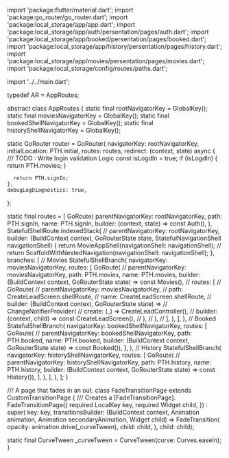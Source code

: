 import 'package:flutter/material.dart';
import 'package:go_router/go_router.dart';
import 'package:local_storage/app/app.dart';
import 'package:local_storage/app/auth/persentation/pages/auth.dart';
import 'package:local_storage/app/booked/persentation/pages/booked.dart';
import 'package:local_storage/app/history/persentation/pages/history.dart';
import 'package:local_storage/app/movies/persentation/pages/movies.dart';
import 'package:local_storage/config/routes/paths.dart';

import '../../main.dart';

typedef AR = AppRoutes;

abstract class AppRoutes {
  static final rootNavigatorKey = GlobalKey<NavigatorState>();
  static final moviesNavigatorKey = GlobalKey<NavigatorState>();
  static final bookedShellNavigatorKey = GlobalKey<NavigatorState>();
  static final historyShellNavigatorKey = GlobalKey<NavigatorState>();

  static GoRouter router = GoRouter(
    navigatorKey: rootNavigatorKey,
    initialLocation: PTH.initial,
    routes: routes,
    redirect: (context, state) async {
      /// TODO : Write login validation Logic
      const isLogdIn = true;
      if (isLogdIn) {
        return PTH.movies;
      }

      return PTH.signIn;
    },
    debugLogDiagnostics: true,
  );

  static final routes = <RouteBase>[
    GoRoute(
      parentNavigatorKey: rootNavigatorKey,
      path: PTH.signIn,
      name: PTH.signIn,
      builder: (context, state) => const Auth(),
    ),
    StatefulShellRoute.indexedStack(
      // parentNavigatorKey: rootNavigatorKey,
      builder: (BuildContext context, GoRouterState state,
          StatefulNavigationShell navigationShell) {
        return MovieAppShell(navigationShell: navigationShell);
        // return ScaffoldWithNestedNavigation(navigationShell: navigationShell);
      },
      branches: <StatefulShellBranch>[
        // Movies
        StatefulShellBranch(
          navigatorKey: moviesNavigatorKey,
          routes: <RouteBase>[
            GoRoute(
              // parentNavigatorKey: moviesNavigatorKey,
              path: PTH.movies,
              name: PTH.movies,
              builder: (BuildContext context, GoRouterState state) =>
                  const Movies(),
              // routes: <RouteBase>[
              //   GoRoute(
              //     parentNavigatorKey: moviesNavigatorKey,
              //     path: CreateLeadScreen.shellRoute,
              //     name: CreateLeadScreen.shellRoute,
              //     builder: (BuildContext context, GoRouterState state) =>
              //         ChangeNotifierProvider(
              //       create: (_) => CreateLeadController(),
              //       builder: (context, child) => const CreateLeadScreen(),
              //     ),
              //   ),
              // ],
            ),
          ],
        ),
        // Booked
        StatefulShellBranch(
          navigatorKey: bookedShellNavigatorKey,
          routes: <RouteBase>[
            GoRoute(
                // parentNavigatorKey: bookedShellNavigatorKey,
                path: PTH.booked,
                name: PTH.booked,
                builder: (BuildContext context, GoRouterState state) =>
                    const Booked()),
          ],
        ),
        // History
        StatefulShellBranch(
          navigatorKey: historyShellNavigatorKey,
          routes: <RouteBase>[
            GoRoute(
                // parentNavigatorKey: historyShellNavigatorKey,
                path: PTH.history,
                name: PTH.history,
                builder: (BuildContext context, GoRouterState state) =>
                    const History()),
          ],
        ),
      ],
    ),
  ];
}

/// A page that fades in an out.
class FadeTransitionPage extends CustomTransitionPage<void> {
  /// Creates a [FadeTransitionPage].
  FadeTransitionPage({
    required LocalKey key,
    required Widget child,
  }) : super(
            key: key,
            transitionsBuilder: (BuildContext context,
                    Animation<double> animation,
                    Animation<double> secondaryAnimation,
                    Widget child) =>
                FadeTransition(
                  opacity: animation.drive(_curveTween),
                  child: child,
                ),
            child: child);

  static final CurveTween _curveTween = CurveTween(curve: Curves.easeIn);
}

